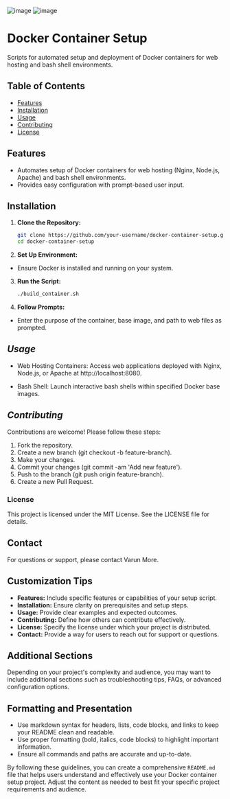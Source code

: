 ![image](https://github.com/Varunmore/docker-container-setup/assets/96300001/2f34f25e-8392-438a-965f-1845513cadf1)
![image](https://github.com/Varunmore/docker-container-setup/assets/96300001/aa7b6a60-365a-490b-a7af-2b7412102fdb)


# Docker Container Setup

Scripts for automated setup and deployment of Docker containers for web hosting and bash shell environments.

## Table of Contents

- [Features](#features)
- [Installation](#installation)
- [Usage](#usage)
- [Contributing](#contributing)
- [License](#license)

## Features

- Automates setup of Docker containers for web hosting (Nginx, Node.js, Apache) and bash shell environments.
- Provides easy configuration with prompt-based user input.

## Installation

1. **Clone the Repository:**
   ```bash
   git clone https://github.com/your-username/docker-container-setup.git
   cd docker-container-setup
   
2. **Set Up Environment:**
  - Ensure Docker is installed and running on your system.

3. **Run the Script:**
    ```bash
    ./build_container.sh

4. **Follow Prompts:**
  - Enter the purpose of the container, base image, and path to web files as prompted.

## ***Usage***
   - Web Hosting Containers:
       Access web applications deployed with Nginx, Node.js, or Apache at http://localhost:8080.

  - Bash Shell:
       Launch interactive bash shells within specified Docker base images.

## ***Contributing***
Contributions are welcome! Please follow these steps:

1. Fork the repository.
2. Create a new branch (git checkout -b feature-branch).
3. Make your changes.
4. Commit your changes (git commit -am 'Add new feature').
5. Push to the branch (git push origin feature-branch).
6. Create a new Pull Request.

### **License**
This project is licensed under the MIT License. See the LICENSE file for details.

## **Contact**
For questions or support, please contact Varun More.


## **Customization Tips**

- **Features:** Include specific features or capabilities of your setup script.
- **Installation:** Ensure clarity on prerequisites and setup steps.
- **Usage:** Provide clear examples and expected outcomes.
- **Contributing:** Define how others can contribute effectively.
- **License:** Specify the license under which your project is distributed.
- **Contact:** Provide a way for users to reach out for support or questions.

## **Additional Sections**

Depending on your project's complexity and audience, you may want to include additional sections such as troubleshooting tips, FAQs, or advanced configuration options.

## **Formatting and Presentation**

- Use markdown syntax for headers, lists, code blocks, and links to keep your README clean and readable.
- Use proper formatting (bold, italics, code blocks) to highlight important information.
- Ensure all commands and paths are accurate and up-to-date.

By following these guidelines, you can create a comprehensive `README.md` file that helps users understand and effectively use your Docker container setup project. Adjust the content as needed to best fit your specific project requirements and audience.
